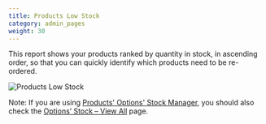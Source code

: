 ```yaml
---
title: Products Low Stock
category: admin_pages
weight: 30
---
```


This report shows your products ranked by quantity in stock, in ascending order, so that you can quickly identify which products need to be re-ordered. 

![Products Low Stock](/images/products_low_stock.png) 

Note: If you are using [Products' Options' Stock Manager](/user/running/posm), you should also check the [Options’ Stock – View All](/user/running/posm/#managing-variant-stock-levels) page.

